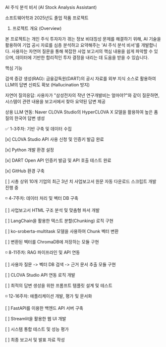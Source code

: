  AI 주식 분석 비서 (AI Stock Analysis Assistant)

소프트웨어학과 2025년도 졸업 작품 프로젝트

1. 프로젝트 개요 (Overview)

본 프로젝트는 개인 주식 투자자가 겪는 정보 비대칭성 문제를 해결하기 위해, AI 기술을 활용하여 기업 공시 자료를 심층 분석하고 요약해주는 'AI 주식 분석 비서'를 개발합니다. 사용자는 자연어 질문을 통해 복잡한 사업 보고서의 핵심 내용을 쉽게 파악할 수 있으며, 데이터에 기반한 합리적인 투자 결정을 내리는 데 도움을 받을 수 있습니다.

핵심 기능

검색 증강 생성(RAG): 금융감독원(DART)의 공시 자료를 외부 지식 소스로 활용하여 LLM의 답변 신뢰도 확보 (Hallucination 방지)

자연어 질의응답: 사용자가 "삼성전자의 작년 연구개발비는 얼마야?"와 같이 질문하면, 시스템이 관련 내용을 보고서에서 찾아 요약된 답변 제공

상용 LLM 연동: Naver CLOVA Studio의 HyperCLOVA X 모델을 활용하여 높은 품질의 한국어 답변 생성



✅ 1-3주차: 기반 구축 및 데이터 수집

[x] CLOVA Studio API 사용 신청 및 인증키 발급 완료

[x] Python 개발 환경 설정

[x] DART Open API 인증키 발급 및 API 호출 테스트 완료

[x] GitHub 환경 구축

[ ] 시총 상위 10개 기업의 최근 3년 치 사업보고서 원문 자동 다운로드 스크립트 개발 진행 중

◽ 4-7주차: 데이터 처리 및 벡터 DB 구축

[ ] 사업보고서 HTML 구조 분석 및 맞춤형 파서 개발

[ ] LangChain을 활용한 텍스트 분할(Chunking) 로직 구현

[ ] ko-sroberta-multitask 모델을 사용하여 Chunk 벡터 변환

[ ] 변환된 벡터를 ChromaDB에 저장하는 모듈 구현

◽ 8-11주차: RAG 파이프라인 및 API 연동

[ ] 사용자 질문 -> 벡터 DB 검색 -> 근거 문서 추출 모듈 구현

[ ] CLOVA Studio API 연동 로직 개발

[ ] 최적의 답변 생성을 위한 프롬프트 템플릿 설계 및 테스트

◽ 12-16주차: 애플리케이션 개발, 평가 및 문서화

[ ] FastAPI를 이용한 백엔드 API 서버 구축

[ ] Streamlit을 활용한 웹 UI 개발

[ ] 시스템 통합 테스트 및 성능 평가

[ ] 최종 보고서 및 발표 자료 작성


